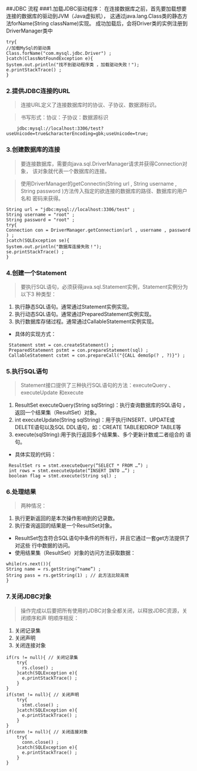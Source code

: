 ##JDBC 流程
###1.加载JDBC驱动程序：
在连接数据库之前，首先要加载想要连接的数据库的驱动到JVM（Java虚拟机），
这通过java.lang.Class类的静态方法forName(String className)实现。
成功加载后，会将Driver类的实例注册到DriverManager类中
```
try{
//加载MySql的驱动类
Class.forName("com.mysql.jdbc.Driver") ;
}catch(ClassNotFoundException e){
System.out.println("找不到驱动程序类 ，加载驱动失败！");
e.printStackTrace() ;
}
```
### 2.提供JDBC连接的URL
>连接URL定义了连接数据库时的协议、子协议、数据源标识。

>书写形式：协议：子协议：数据源标识
```$xslt
    jdbc:mysql://localhost:3306/test?useUnicode=true&characterEncoding=gbk;useUnicode=true;
```

### 3.创建数据库的连接
>要连接数据库，需要向java.sql.DriverManager请求并获得Connection对象， 该对象就代表一个数据库的连接。

>使用DriverManager的getConnectin(String url , String username , String password )方法传入指定的欲连接的数据库的路径、数据库的用户名和 密码来获得。
```$xslt
String url = "jdbc:mysql://localhost:3306/test" ;
String username = "root" ;
String password = "root" ;
try{
Connection con = DriverManager.getConnection(url , username , password ) ;
}catch(SQLException se){
System.out.println("数据库连接失败！");
se.printStackTrace() ;
}
```

### 4.创建一个Statement
>要执行SQL语句，必须获得java.sql.Statement实例，Statement实例分为以下3 种类型：
1. 执行静态SQL语句。通常通过Statement实例实现。
2. 执行动态SQL语句。通常通过PreparedStatement实例实现。
3. 执行数据库存储过程。通常通过CallableStatement实例实现。
- 具体的实现方式：
```$xslt
 Statement stmt = con.createStatement() ; 
 PreparedStatement pstmt = con.prepareStatement(sql) ;
 CallableStatement cstmt = con.prepareCall("{CALL demoSp(? , ?)}") ;
```

### 5.执行SQL语句
>Statement接口提供了三种执行SQL语句的方法：executeQuery 、executeUpdate 和execute
1. ResultSet executeQuery(String sqlString)：执行查询数据库的SQL语句 ，返回一个结果集（ResultSet）对象。
2. int executeUpdate(String sqlString)：用于执行INSERT、UPDATE或 DELETE语句以及SQL DDL语句，如：CREATE TABLE和DROP TABLE等
3. execute(sqlString):用于执行返回多个结果集、多个更新计数或二者组合的 语句。 
* 具体实现的代码：
```$xslt
 ResultSet rs = stmt.executeQuery(“SELECT * FROM …”) ; 
 int rows = stmt.executeUpdate(“INSERT INTO …”) ; 
 boolean flag = stmt.execute(String sql) ;
```
### 6.处理结果
> 两种情况：
1. 执行更新返回的是本次操作影响到的记录数。
2. 执行查询返回的结果是一个ResultSet对象。
+ ResultSet包含符合SQL语句中条件的所有行，并且它通过一套get方法提供了对这些 行中数据的访问。
+ 使用结果集（ResultSet）对象的访问方法获取数据：
```
while(rs.next()){
String name = rs.getString(“name”) ;
String pass = rs.getString(1) ; // 此方法比较高效
}
```

### 7.关闭JDBC对象
>操作完成以后要把所有使用的JDBC对象全都关闭，以释放JDBC资源，关闭顺序和声 明顺序相反：
1. 关闭记录集
2. 关闭声明
3. 关闭连接对象
```
if(rs != null){ // 关闭记录集
    try{
      rs.close() ;
    }catch(SQLException e){
      e.printStackTrace() ;
    }
}
if(stmt != null){ // 关闭声明
    try{
      stmt.close() ;
    }catch(SQLException e){
      e.printStackTrace() ;
    }
}
if(conn != null){ // 关闭连接对象
    try{
      conn.close() ;
    }catch(SQLException e){
      e.printStackTrace() ;
    }
}
```


